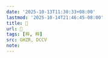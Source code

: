 ```yaml
---
date: '2025-10-13T11:30:33+08:00'
lastmod: '2025-10-14T21:46:45-08:00'
title: 󰦑
url: 󰦑
tags: [稡, 稡]
src: GHZR, DCCV
note:
---
```

